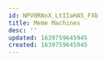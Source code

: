 ```yaml
---
id: NPV0RNxX_LtIIaHAS_FXb
title: Meme Machines
desc: ''
updated: 1639759645945
created: 1639759645945
---
```


